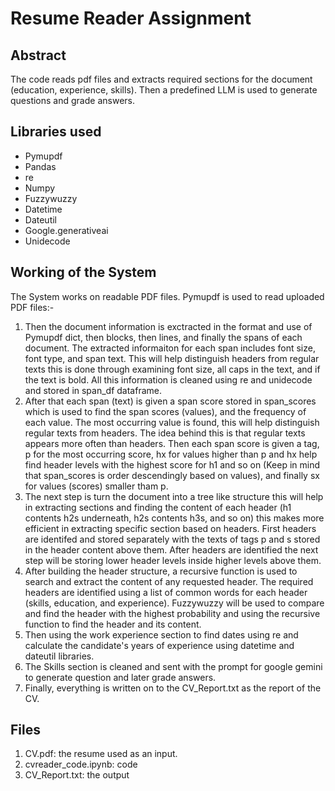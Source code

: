 # Resume Reader Assignment
## Abstract
The code reads pdf files and extracts required sections for the document (education, experience, skills). Then a predefined LLM is used to generate questions and grade answers.
## Libraries used 
* Pymupdf
* Pandas 
* re
* Numpy
* Fuzzywuzzy
* Datetime
* Dateutil
* Google.generativeai
* Unidecode

## Working of the System 
The System works on readable PDF files. Pymupdf is used to read uploaded PDF files:-

1. Then the document information is exctracted in the format and use of Pymupdf dict, then blocks, then lines, and finally the spans of each document. The extracted informaiton for each span includes font size, font type, and span text. This will help distinguish headers from regular texts this is done through examining font size, all caps in the text, and if the text is bold. All this information is cleaned using re and unidecode and stored in span_df dataframe.
2. After that each span (text) is given a span score stored in span_scores which is used to find the span scores (values), and the frequency of each value. The most occurring value is found, this will help distinguish regular texts from headers. The idea behind this is that regular texts appears more often than headers. Then each span score is given a tag, p for the most occurring score, hx for values higher than p and hx help find header levels with the highest score for h1 and so on (Keep in mind that span_scores is order descendingly based on values), and finally sx for values (scores) smaller tham p.
3. The next step is turn the document into a tree like structure this will help in extracting sections and finding the content of each header (h1 contents h2s underneath, h2s contents h3s, and so on) this makes more efficient in extracting specific section based on headers. First headers are identifed and stored separately with the texts of tags p and s stored in the header content above them. After headers are identified the next step will be storing lower header levels inside higher levels above them.
4. After building the header structure, a recursive function is used to search and extract the content of any requested header. The required headers are identified using a list of common words for each header (skills, education, and experience). Fuzzywuzzy will be used to compare and find the header with the highest probability and using the recursive function to find the header and its content.
5. Then using the work experience section to find dates using re and calculate the candidate's years of experience using datetime and dateutil libraries.
6. The Skills section is cleaned and sent with the prompt for google gemini to generate question and later grade answers.
7. Finally, everything is written on to the CV_Report.txt as the report of the CV.

## Files
1. CV.pdf: the resume used as an input.
2. cvreader_code.ipynb: code 
3. CV_Report.txt: the output
